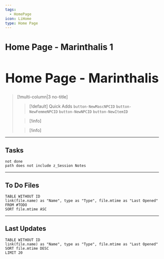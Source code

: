 ```yaml
---
tags:
  - HomePage
icon: LiHome
type: Home Page
---
```


# Home Page - Marinthalis 1

<span><h1 align="center">Home Page - Marinthalis</h1></span>
 ----
 >[!multi-column|3 no-title]
 >>[!default] Quick Adds
 >>`button-NewMascNPCID`
 >>`button-NewFemmeNPCID`
 >>`button-NewNPCID`
 >>`button-NewItemID`
 >
 >>[!info]
 >
 >>[!info]
  ---

## Tasks

```tasks
not done 
path does not include z_Session Notes
```
 ---

## To Do Files

```dataview
TABLE WITHOUT ID
link(file.name) as "Name", type as "Type", file.mtime as "Last Opened"
FROM #TODO
SORT file.mtime ASC
```
 ---

## Last Updates

 ```dataview
TABLE WITHOUT ID
link(file.name) as "Name", type as "Type", file.mtime as "Last Opened"
SORT file.mtime DESC
LIMIT 20
```
